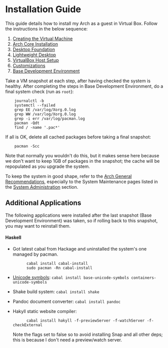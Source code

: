 Installation Guide
==================

This guide details how to install my Arch as a guest in Virtual Box.
Follow the instructions in the below sequence:
 
  1. [Creating the Virtual Machine](create-vm.html "Creating the Virtual Machine")
  2. [Arch Core Installation](installation.html "Arch Core Installation") 
  3. [Desktop Foundation](desktop-foundation.html "Desktop Foundation")
  4. [Lightweight Desktop](lightweight-desktop.html "Lightweight Desktop")
  5. [VirtualBox Host Setup](vbox-host.html "VirtualBox Host Setup")
  6. [Customizations](customizations.html "Customizations")
  7. [Base Development Environment](base-dev-env.html "Base Development Environment") 

Take a VM snapshot at each step, after having checked the system is healthy.
After completing the steps in Base Development Environment, do a final system check
(run as `root`):
        
        journalctl -b
        systemctl --failed
        grep EE /var/log/Xorg.0.log
        grep WW /var/log/Xorg.0.log
        grep -i err /var/log/pacman.log
        pacman -Qdt
        find / -name '.pac*'

If all is OK, delete all cached packages before taking a final snapshot: 

        pacman -Scc

Note that normally you wouldn't do this, but it makes sense here because we don't want
to keep 1GB of packages in the snapshot; the cache will be repopulated as you upgrade
the system.

To keep the system in good shape, refer to the [Arch General Recommendations][arch-gen-rec],
especially to the System Maintenance pages listed in the [System Administration][arch-sys-adm]
section.


Additional Applications
-----------------------
The following applications were installed after the last snapshot (Base Development 
Environment) was taken, so if rolling back to this snapshot, you may want to reinstall
them.

#### Haskell
* Got latest cabal from Hackage and uninstalled the system's one managed by pacman.

            cabal install cabal-install
            sudo pacman -Rn cabal-install

* [Unicode symbols][hask-unicode]: `cabal install base-unicode-symbols containers-unicode-symbols`

* Shake build system: `cabal install shake`

* Pandoc document converter: `cabal install pandoc`

* Hakyll static website compiler:

            cabal install hakyll -f-previewServer -f-watchServer -f-checkExternal

    Note the flags set to false so to avoid installing Snap and all other deps; 
    this is because I don't need a preview/watch server.




[arch-gen-rec]: https://wiki.archlinux.org/index.php/General_Recommendations
                "Arch General Recommendations"

[arch-sys-adm]: https://wiki.archlinux.org/index.php/General_Recommendations#System_administration
                "Arch System Administration"

[hask-unicode]: http://www.haskell.org/haskellwiki/Unicode-symbols
                "Unicode Symbols in Haskell"
